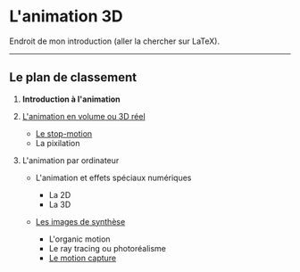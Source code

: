 # L'animation 3D




Endroit de mon introduction (aller la chercher sur LaTeX).



--------------------------------------------------------------



## Le plan de classement


1. **Introduction à l'animation**
1. [L'animation en volume ou 3D réel](envolume.md)

    - [Le stop-motion](stopmotion.md)
    - La pixilation
    
2. L'animation par ordinateur

    - L'animation et effets spéciaux numériques
    
        * La 2D
        * La 3D
        
    - [Les images de synthèse](imagesdesynthèse.md)    
        * L'organic motion
        * Le ray tracing ou photoréalisme
        * [Le motion capture](motioncapture.md)
